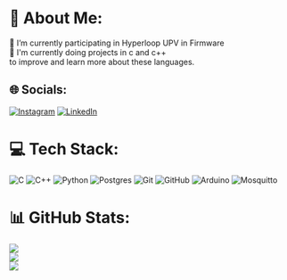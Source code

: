 # 💫 About Me:
🔭 I’m currently participating in Hyperloop UPV in Firmware<br>🌱 I'm currently doing projects in c and c++<br> to improve and learn more about these languages.<br>


## 🌐 Socials:
[![Instagram](https://img.shields.io/badge/Instagram-%23E4405F.svg?logo=Instagram&logoColor=white)](https://instagram.com/osganig) [![LinkedIn](https://img.shields.io/badge/LinkedIn-%230077B5.svg?logo=linkedin&logoColor=white)](https://linkedin.com/in/oscar-gandia-2b515b308) 

# 💻 Tech Stack:
![C](https://img.shields.io/badge/c-%2300599C.svg?style=for-the-badge&logo=c&logoColor=white) ![C++](https://img.shields.io/badge/c++-%2300599C.svg?style=for-the-badge&logo=c%2B%2B&logoColor=white) ![Python](https://img.shields.io/badge/python-3670A0?style=for-the-badge&logo=python&logoColor=ffdd54) ![Postgres](https://img.shields.io/badge/postgres-%23316192.svg?style=for-the-badge&logo=postgresql&logoColor=white) ![Git](https://img.shields.io/badge/git-%23F05033.svg?style=for-the-badge&logo=git&logoColor=white) ![GitHub](https://img.shields.io/badge/github-%23121011.svg?style=for-the-badge&logo=github&logoColor=white) ![Arduino](https://img.shields.io/badge/-Arduino-00979D?style=for-the-badge&logo=Arduino&logoColor=white) ![Mosquitto](https://img.shields.io/badge/mosquitto-%233C5280.svg?style=for-the-badge&logo=eclipsemosquitto&logoColor=white)
# 📊 GitHub Stats:
![](https://github-readme-stats.vercel.app/api?username=oganigl&theme=dark&hide_border=false&include_all_commits=false&count_private=false)<br/>
![](https://github-readme-streak-stats.herokuapp.com/?user=oganigl&theme=dark&hide_border=false)<br/>
![](https://github-readme-stats.vercel.app/api/top-langs/?username=oganigl&theme=dark&hide_border=false&include_all_commits=false&count_private=false&layout=compact)


